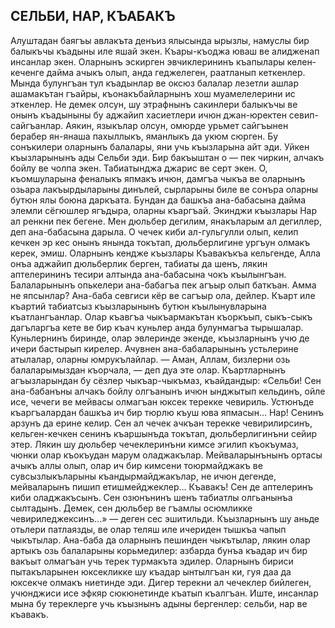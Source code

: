 ## СЕЛЬБИ, НАР, КЪАБАКЪ

Алуштадан баягъы авлакъта денъиз ялысында ырызлы, намуслы бир балыкъчы къадыны иле яшай экен. Къары-къоджа юваш ве алидженап инсанлар экен. Оларнынъ эскирген эвчиклерининъ къапылары келен-кеченге дайма ачыкъ олып, анда геджелеген, раатланып кеткенлер. Мында булунгъан тул къадынлар ве оксюз балалар лезетли ашлар ашамакътан гъайры, къонакъбайларнынъ хош муамелелерини ис эткенлер.
Не демек олсун, шу этрафнынъ сакинлери балыкъчы ве онынъ къадыныны бу аджайип хасиетлери ичюн джан-юректен севип-сайгъанлар. Аякин, языкълар олсун, омюрде урьмет сайгъынен берабер ян-янаша пахыллыкъ, яманлыкъ да укюм сюрген. Бу сонъкилери оларнынъ балалары, яни учь къызларына айт эди. Уйкен къызларынынъ ады Сельби эди. Бир бакъыштан о — пек чиркин, алчакъ бойлу ве чолпа экен. Табиатынджа джарис ве серт экен. О, къомшуларына феналыкъ япмакъ ичюн, дамгъа чыкъа ве оларнынъ озьара лакъырдыларыны динълей, сырларыны биле ве сонъра оларны бутюн ялы боюна даркъата. Бундан да башкъа ана-бабасына дайма элемли сёгюшлер ягъдыра, оларны къаргъай.
Экинджи къызлары Нар ал ренкни пек бегене. Мен дюльбер дегилим, янакъларым ал дегиллер, деп ана-бабасына дарыла. О чечек киби ал-гульгулли олып, келип кечкен эр кес онынъ янында токътап, дюльберлигине ургъун олмакъ керек, эмиш.
Оларнынъ кендже къызлары Къавакъкъа кельгенде, Алла онъа аджайип дюльберлик берген, табиаты да шенъ, лякин аптелерининъ тесири алтында ана-бабасына чокъ къылынгъан. Балаларынынъ опькелери ана-бабагъа пек агъыр олып баткъан. Амма не япсынлар? Ана-баба севгиси кёр ве сагъыр ола, дейлер. Къарт иле къартий табиатсыз къызларынынъ бутюн къылынувларына къатлангъанлар.
Олар къавгъа чыкъармакътан къоркъып, сыкъ-сыкъ дагъларгъа кете ве бир къач куньлер анда булунмагъа тырышалар.
Куньлернинъ биринде, олар эвлеринде экенде, къызларнынъ учю де ичери бастырып кирелер. Ачувнен ана-бабаларынынъ устьлерине атылалар, оларны юмрукълайлар.
— Аман, Аллам, бизлерни озь балаларымыздан къорчала, — деп дуа эте олар.
Къартларнынъ агъызларындан бу сёзлер чыкъар-чыкъмаз, къайдандыр: «Сельби! Сен ана-бабанъны алчакъ бойлу олгъанынъ ичюн ынджытып кельдинъ, ойле исе, чечеги ве мейвасы олмагъан юксек терекке чевириль. Устюнъде къаргъалардан башкъа ич бир тюрлю къуш юва япмасын... Нар! Сенинъ арзунъ да ерине келир. Сен ал чечек ачкъан терекке чевирилирсинъ, кельген-кечкен сенинъ къаршынъда токътап, дюльберлигинъни сейир этер. Лякин шу дюльбер чечеклеринъни кимсе эгилип къокъумаз, чюнки олар къокъудан марум оладжакълар. Мейваларынънынъ ортасы ачыкъ аллы олып, олар ич бир кимсени тоюрмайджакъ ве сувсызлыкъларыны къандырмайджакълар, не ичюн дегенде, мейваларынъ пишип етишмейджеклер... Къавакъ! Сен де аптелеринъ киби оладжакъсынъ. Сен озюнънинъ шенъ табиатлы олгьанынъа сылтадынъ. Демек, сен дюльбер ве гъамлы осюмликке чевириледжексинъ...» — деген сес эшитильди.
Къызларнынъ шу аньде отьлери патлаязды, ве олар теляш иле ичериден тышкъа чапып чыкътылар. Ана-баба да оларнынъ пешинден чыкътылар, лякин олар артыкъ озь балаларыны корьмедилер: азбарда бунъа къадар ич бир вакъыт олмагъан учь терек турмакъта эдилер. Оларнынъ бириси пытакъларынен юксекликке шу къадар ынтылгъан ки, гуя даа да юксекче олмакъ ниетинде эди. Дигер терекни ал чечеклер бийлеген, учюнджиси исе эфкяр сюкюнетинде къатып къалгъан.
Иште, инсанлар мына бу тереклерге учь къызнынъ адыны бергенлер: сельби, нар ве къавакъ.
